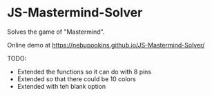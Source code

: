 # JS-Mastermind-Solver

Solves the game of "Mastermind".

Online demo at https://nebupookins.github.io/JS-Mastermind-Solver/

TODO:

- Extended the functions so it can do with 8 pins
- Extended so that there could be 10 colors
- Extended with teh blank option
